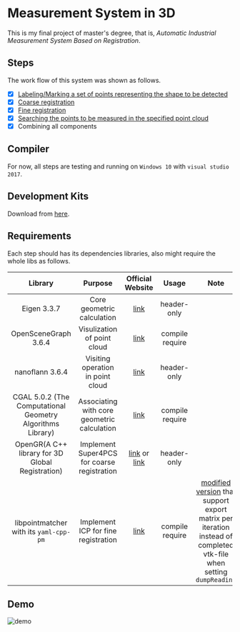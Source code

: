 # Measurement System in 3D

This is my final project of master's degree, that is, *Automatic Industrial Measurement System Based on Registration*.

## Steps

The work flow of this system was shown as follows.

- [x] [Labeling/Marking a set of points representing the shape to be detected](./labeling_points)
- [x] [Coarse registration](./coarse_registration)
- [x] [Fine registration](./fine_registration)
- [x] [Searching the points to be measured in the specified point cloud](./search_points)
- [x] Combining all components

## Compiler

For now, all steps are testing and running on `Windows 10` with `visual studio 2017`.

## Development Kits

Download from [here](https://1drv.ms/u/s!AnRiouA_fmTVml5dwH_br_p1cM7R?e=WszIbd).

## Requirements

Each step should has its dependencies libraries, also might require the whole libs as follows.

| Library | Purpose | Official Website | Usage| Note |
| :---:         |     :---:     | :---: | :---:|:---:|
 | Eigen 3.3.7   |  Core geometric calculation     | [link](http://eigen.tuxfamily.org/index.php?title=Main_Page)    | header-only | |
| OpenSceneGraph 3.6.4  |  Visulization of point cloud     | [link](http://www.openscenegraph.org/)    | compile require | |
| nanoflann 3.6.4  | Visiting operation in point cloud     | [link](https://github.com/jlblancoc/nanoflann)   | header-only | |
| CGAL 5.0.2  (The Computational Geometry Algorithms Library) | Associating with core geometric calculation     | [link](https://www.cgal.org/)   | compile require| |
| OpenGR(A C++ library for 3D Global Registration)  |  Implement Super4PCS for coarse registration  | [link](https://github.com/STORM-IRIT/OpenGR) or [link](https://storm-irit.github.io/OpenGR/index.html)   | header-only | |
| libpointmatcher with its `yaml-cpp-pm`   | Implement  ICP  for fine registration    | [link](https://github.com/ethz-asl/libpointmatcher)   | compile require | [modified version](https://github.com/Gltina/libpointmatcher) that support export matrix per iteration instead of completed vtk-file when setting `dumpReading`|

## Demo

![demo](./demo/demo.gif)